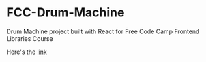 # FCC-Drum-Machine
Drum Machine project built with React for Free Code Camp Frontend Libraries Course

Here's the [link](https://github.com/DavidCastefa/FCC-Drum-Machine/)
